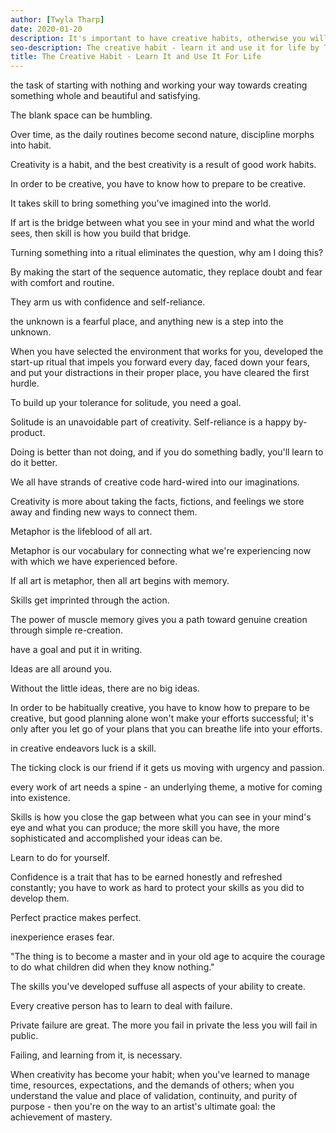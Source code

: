 ```yaml
---
author: [Twyla Tharp]
date: 2020-01-20
description: It's important to have creative habits, otherwise you will never produce anything worthwhile.
seo-description: The creative habit - learn it and use it for life by Twyla Tharp notes.
title: The Creative Habit - Learn It and Use It For Life
---
```


the task of starting with nothing and working your way towards creating something whole and beautiful and satisfying.

The blank space can be humbling.

Over time, as the daily routines become second nature, discipline morphs into habit.

Creativity is a habit, and the best creativity is a result of good work habits.

In order to be creative, you have to know how to prepare to be creative.

It takes skill to bring something you've imagined into the world.

If art is the bridge between what you see in your mind and what the world sees, then skill is how you build that bridge.

Turning something into a ritual eliminates the question, why am I doing this?

By making the start of the sequence automatic, they replace doubt and fear with comfort and routine.

They arm us with confidence and self-reliance.

the unknown is a fearful place, and anything new is a step into the unknown.

When you have selected the environment that works for you, developed the start-up ritual that impels you forward every day, faced down your fears, and put your distractions in their proper place, you have cleared the first hurdle.

To build up your tolerance for solitude, you need a goal.

Solitude is an unavoidable part of creativity. Self-reliance is a happy by-product.

Doing is better than not doing, and if you do something badly, you'll learn to do it better.

We all have strands of creative code hard-wired into our imaginations.

Creativity is more about taking the facts, fictions, and feelings we store away and finding new ways to connect them.

Metaphor is the lifeblood of all art.

Metaphor is our vocabulary for connecting what we're experiencing now with which we have experienced before.

If all art is metaphor, then all art begins with memory.

Skills get imprinted through the action.

The power of muscle memory gives you a path toward genuine creation through simple re-creation.

have a goal and put it in writing.

Ideas are all around you.

Without the little ideas, there are no big ideas.

In order to be habitually creative, you have to know how to prepare to be creative, but good planning alone won't make your efforts successful; it's only after you let go of your plans that you can breathe life into your efforts.

in creative endeavors luck is a skill.

The ticking clock is our friend if it gets us moving with urgency and passion.

every work of art needs a spine - an underlying theme, a motive for coming into existence.

Skills is how you close the gap between what you can see in your mind's eye and what you can produce; the more skill you have, the more sophisticated and accomplished your ideas can be.

Learn to do for yourself.

Confidence is a trait that has to be earned honestly and refreshed constantly; you have to work as hard to protect your skills as you did to develop them.

Perfect practice makes perfect.

inexperience erases fear.

"The thing is to become a master and in your old age to acquire the courage to do what children did when they know nothing."

The skills you've developed suffuse all aspects of your ability to create.

Every creative person has to learn to deal with failure.

Private failure are great. The more you fail in private the less you will fail in public.

Failing, and learning from it, is necessary.

When creativity has become your habit; when you've learned to manage time, resources, expectations, and the demands of others; when you understand the value and place of validation, continuity, and purity of purpose - then you're on the way to an artist's ultimate goal: the achievement of mastery.
